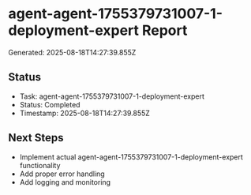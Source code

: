 # agent-agent-1755379731007-1-deployment-expert Report

Generated: 2025-08-18T14:27:39.855Z

## Status
- Task: agent-agent-1755379731007-1-deployment-expert
- Status: Completed
- Timestamp: 2025-08-18T14:27:39.855Z

## Next Steps
- Implement actual agent-agent-1755379731007-1-deployment-expert functionality
- Add proper error handling
- Add logging and monitoring
